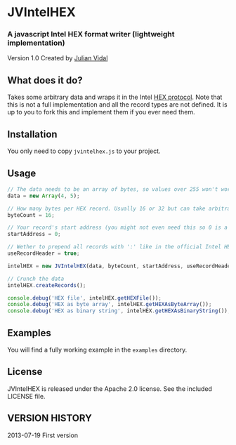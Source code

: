 # JVIntelHEX
### A javascript Intel HEX format writer (lightweight implementation)

Version 1.0 Created by [Julian Vidal](http://julianvidal.com/)

## What does it do?

Takes some arbitrary data and wraps it in the Intel [HEX protocol](http://en.wikipedia.org/wiki/Intel_HEX). Note that this is not a full implementation and all the record types are not defined. It is up to you to fork this and implement them if you ever need them.

## Installation

You only need to copy `jvintelhex.js` to your project.

## Usage

```javascript
// The data needs to be an array of bytes, so values over 255 won't work in this implementation.
data = new Array(4, 5);

// How many bytes per HEX record. Usually 16 or 32 but can take arbitrary numbers.
byteCount = 16;

// Your record's start address (you might not even need this so 0 is a good option if you don't know what this is)
startAddress = 0;

// Wether to prepend all records with ':' like in the official Intel HEX specs. 
useRecordHeader = true;

intelHEX = new JVIntelHEX(data, byteCount, startAddress, useRecordHeader);

// Crunch the data
intelHEX.createRecords();

console.debug('HEX file', intelHEX.getHEXFile());
console.debug('HEX as byte array', intelHEX.getHEXAsByteArray());
console.debug('HEX as binary string', intelHEX.getHEXAsBinaryString());
```

## Examples

You will find a fully working example in the `examples` directory.

## License

JVIntelHEX is released under the Apache 2.0 license. See the included LICENSE file.

## VERSION HISTORY

2013-07-19 First version

